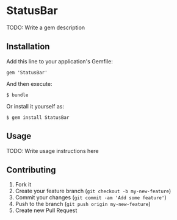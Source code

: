 # StatusBar

TODO: Write a gem description

## Installation

Add this line to your application's Gemfile:

    gem 'StatusBar'

And then execute:

    $ bundle

Or install it yourself as:

    $ gem install StatusBar

## Usage

TODO: Write usage instructions here

## Contributing

1. Fork it
2. Create your feature branch (`git checkout -b my-new-feature`)
3. Commit your changes (`git commit -am 'Add some feature'`)
4. Push to the branch (`git push origin my-new-feature`)
5. Create new Pull Request
